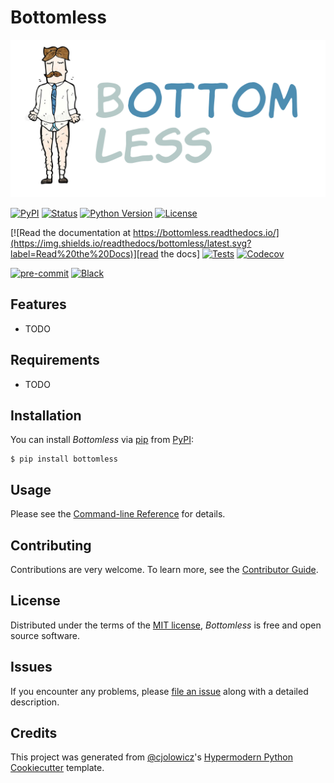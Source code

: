# Bottomless

![Logo](bottomless_logo.png)

[![PyPI](https://img.shields.io/pypi/v/bottomless.svg)][pypi_]
[![Status](https://img.shields.io/pypi/status/bottomless.svg)][status]
[![Python Version](https://img.shields.io/pypi/pyversions/bottomless)][python version]
[![License](https://img.shields.io/pypi/l/bottomless)][license]

[![Read the documentation at https://bottomless.readthedocs.io/](https://img.shields.io/readthedocs/bottomless/latest.svg?label=Read%20the%20Docs)][read the docs]
[![Tests](https://github.com/mvilstrup/bottomless/workflows/Tests/badge.svg)][tests]
[![Codecov](https://codecov.io/gh/mvilstrup/bottomless/branch/main/graph/badge.svg)][codecov]

[![pre-commit](https://img.shields.io/badge/pre--commit-enabled-brightgreen?logo=pre-commit&logoColor=white)][pre-commit]
[![Black](https://img.shields.io/badge/code%20style-black-000000.svg)][black]

[pypi_]: https://pypi.org/project/bottomless/
[status]: https://pypi.org/project/bottomless/
[python version]: https://pypi.org/project/bottomless
[read the docs]: https://bottomless.readthedocs.io/
[tests]: https://github.com/mvilstrup/bottomless/actions?workflow=Tests
[codecov]: https://app.codecov.io/gh/mvilstrup/bottomless
[pre-commit]: https://github.com/pre-commit/pre-commit
[black]: https://github.com/psf/black

## Features

- TODO

## Requirements

- TODO

## Installation

You can install _Bottomless_ via [pip] from [PyPI]:

```console
$ pip install bottomless
```

## Usage

Please see the [Command-line Reference] for details.

## Contributing

Contributions are very welcome.
To learn more, see the [Contributor Guide].

## License

Distributed under the terms of the [MIT license][license],
_Bottomless_ is free and open source software.

## Issues

If you encounter any problems,
please [file an issue] along with a detailed description.

## Credits

This project was generated from [@cjolowicz]'s [Hypermodern Python Cookiecutter] template.

[@cjolowicz]: https://github.com/cjolowicz
[pypi]: https://pypi.org/
[hypermodern python cookiecutter]: https://github.com/cjolowicz/cookiecutter-hypermodern-python
[file an issue]: https://github.com/mvilstrup/bottomless/issues
[pip]: https://pip.pypa.io/

<!-- github-only -->

[license]: https://github.com/mvilstrup/bottomless/blob/main/LICENSE
[contributor guide]: https://github.com/mvilstrup/bottomless/blob/main/CONTRIBUTING.md
[command-line reference]: https://bottomless.readthedocs.io/en/latest/usage.html

